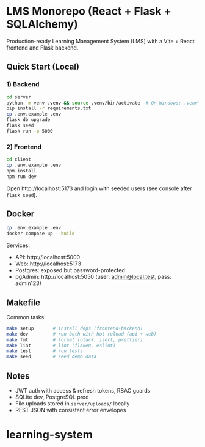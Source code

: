 # LMS Monorepo (React + Flask + SQLAlchemy)

Production-ready Learning Management System (LMS) with a Vite + React frontend and Flask backend.

## Quick Start (Local)

### 1) Backend
```bash
cd server
python -m venv .venv && source .venv/bin/activate  # On Windows: .venv\Scripts\activate
pip install -r requirements.txt
cp .env.example .env
flask db upgrade
flask seed
flask run -p 5000
```

### 2) Frontend
```bash
cd client
cp .env.example .env
npm install
npm run dev
```

Open http://localhost:5173 and login with seeded users (see console after `flask seed`).

## Docker
```bash
cp .env.example .env
docker-compose up --build
```

Services:
- API: http://localhost:5000
- Web: http://localhost:5173
- Postgres: exposed but password-protected
- pgAdmin: http://localhost:5050 (user: admin@local.test, pass: admin123)

## Makefile
Common tasks:
```bash
make setup       # install deps (frontend+backend)
make dev         # run both with hot reload (api + web)
make fmt         # format (black, isort, prettier)
make lint        # lint (flake8, eslint)
make test        # run tests
make seed        # seed demo data
```

## Notes
- JWT auth with access & refresh tokens, RBAC guards
- SQLite dev, PostgreSQL prod
- File uploads stored in `server/uploads/` locally
- REST JSON with consistent error envelopes
# learning-system
